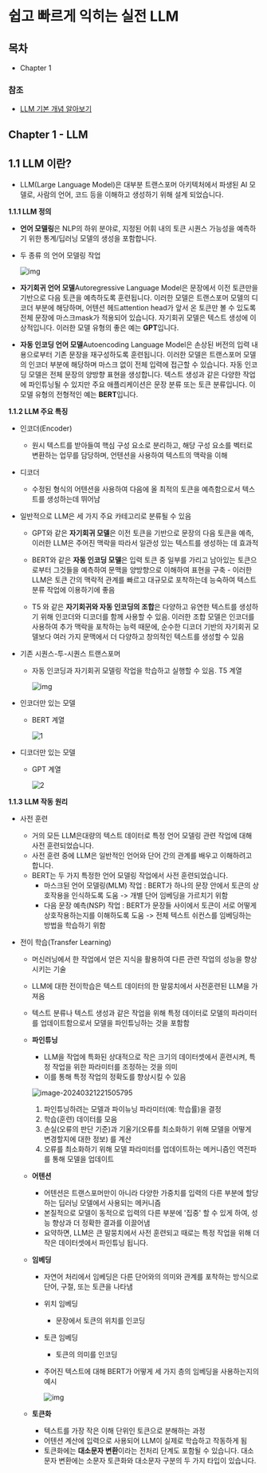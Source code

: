 # 쉽고 빠르게 익히는 실전 LLM

## 목차

- Chapter 1

### 참조

- [LLM 기본 개념 알아보기](https://data-newbie.tistory.com/953)

## Chapter 1 - LLM

## 1.1 LLM 이란?

- LLM(Large Language Model)은 대부분 트랜스포머 아키텍처에서 파생된 AI 모델로, 사람의 언어, 코드 등을 이해하고 생성하기 위해 설계 되었습니다.

**1.1.1 LLM 정의**

- **언어 모델링**은 NLP의 하위 분야로, 지정된 어휘 내의 토큰 시퀀스 가능성을 예측하기 위한 통계/딥러닝 모델의 생성을 포함합니다.

- 두 종류 의 언어 모델링 작업

  ![img](./img/20240202144225_ytzwyrhs.jpg)

- **자기회귀 언어 모델**Autoregressive Language Model은 문장에서 이전 토큰만을 기반으로 다음 토큰을 예측하도록 훈련됩니다. 이러한 모델은 트랜스포머 모델의 디코더 부분에 해당하며, 어텐션 헤드attention head가 앞서 온 토큰만 볼 수 있도록 전체 문장에 마스크mask가 적용되어 있습니다. 자기회귀 모델은 텍스트 생성에 이상적입니다. 이러한 모델 유형의 좋은 예는 **GPT**입니다.
-  **자동 인코딩 언어 모델**Autoencoding Language Model은 손상된 버전의 입력 내용으로부터 기존 문장을 재구성하도록 훈련됩니다. 이러한 모델은 트랜스포머 모델의 인코더 부분에 해당하며 마스크 없이 전체 입력에 접근할 수 있습니다. 자동 인코딩 모델은 전체 문장의 양방향 표현을 생성합니다. 텍스트 생성과 같은 다양한 작업에 파인튜닝될 수 있지만 주요 애플리케이션은 문장 분류 또는 토큰 분류입니다. 이 모델 유형의 전형적인 예는 **BERT**입니다.

**1.1.2 LLM 주요 특징**

- 인코더(Encoder)

  - 원시 텍스트를 받아들여 핵심 구성 요소로 분리하고, 해당 구성 요소를 벡터로 변환하는 업무를 담당하며, 언텐션을 사용하여 텍스트의 맥락을 이해

- 디코더

  - 수정된 형식의 어텐션을 사용하여 다음에 올 최적의 토큰을 예측함으로서 텍스트를 생성하는데 뛰어남

- 일반적으로 LLM은 세 가지 주요 카테고리로 분류될 수 있음

  - GPT와 같은 **자기회귀 모델**은 이전 토큰을 기반으로 문장의 다음 토큰을 예측, 이러한 LLM은 주어진 맥락을 따라서 일관성 있는 텍스트를 생성하는 데 효과적

  - BERT와 같은 **자동 인코딩 모델**은 입력 토큰 중 일부를 가리고 남아있는 토큰으로부터 그것들을 예측하여 문맥을 양방향으로 이해하여 표현을 구축 - 이러한 LLM은 토큰 간의 맥락적 관계를 빠르고 대규모로 포착하는데 능숙하여 텍스트 분류 작업에 이용하기에 좋음

  - T5 와 같은 **자기회귀와 자동 인코딩의 조합**은 다양하고 유연한 텍스트를 생성하기 위해 인코더와 디코더를 함께 사용할 수 있음. 이러한 조합 모델은 인코더를 사용하여 추가 맥락을 포착하는 능력 때문에, 순수한 디코더 기반의 자기회귀 모델보다 여러 가지 문맥에서 더 다양하고 창의적인 텍스트를 생성할 수 있음

    

- 기존 시퀀스-투-시퀀스 트랜스포머

  - 자동 인코딩과 자기회귀 모델링 작업을 학습하고 실행할 수 있음. T5 계열

    ![img](./img/transformer.png)

- 인코더만 있는 모델

  - BERT 계열

    ![1](./img/1.png)

- 디코더만 있는 모델

  - GPT 계열

    ![2](./img/2.png)

**1.1.3 LLM 작동 원리**

- 사전 훈련

  - 거의 모든 LLM은대량의 텍스트 데이터로 특정 언어 모델링 관련 작업에 대해 사전 훈련되었습니다.
  - 사전 훈련 중에 LLM은 일반적인 언어와 단어 간의 관계를 배우고 이해하려고 합니다.
  - BERT는 두 가지 특정한 언어 모델링 작업에서 사전 훈련되었습니다.
    - 마스크된 언어 모델링(MLM) 작업 : BERT가 하나의 문장 안에서 토큰의 상호작용을 인식하도록 도움 -> 개별 단어 임베딩을 가르치기 위함
    - 다음 문장 예측(NSP) 작업 : BERT가 문장들 사이에서 토큰이 서로 어떻게 상호작용하는지를 이해하도록 도움 -> 전체 텍스트 쉬컨스를 임베딩하는 방법을 학습하기 위함

- 전이 학습(Transfer Learning)

  - 머신러닝에서 한 작업에서 얻은 지식을 활용하여 다른 관련 작업의 성능을 향상시키는 기술

  - LLM에 대한 전이학습은 텍스트 데이터의 한 말뭉치에서 사전훈련된 LLM을 가져옴

  - 텍스트 분류나 텍스트 생성과 같은 작업을 위해 특정 데이터로 모델의 파라미터를 업데이트함으로서 모델을 파인튜닝하는 것을 포함함

  - **파인튜닝**

    - LLM을 작업에 특화된 상대적으로 작은 크기의 데이터셋에서 훈련시켜, 특정 작업을 위한 파라미터를 조정하는 것을 의미
    - 이를 통해 특정 작업의 정확도를 향상시킬 수 있음

    ![image-20240321221505795](./img/image-20240321221505795.png)

    1. 파인튜닝하려는 모델과 파이뉴닝 파라미터(예: 학습률)을 결정
    2. 학습(훈련) 데이터를 모음
    3. 손실(오류의 판단 기준)과 기울기(오류를 최소화하기 위해 모델을 어떻게 변경할지에 대한 정보) 를 계산
    4. 오류를 최소화하기 위해 모델 파라미터를 업데이트하는 메커니즘인 역전파를 통해 모델을 업데이트

  - **어텐션**

    - 어텐션은 트랜스포머만이 아니라 다양한 가중치를 입력의 다른 부분에 할당하는 딥러닝 모델에서 사용되는 메커니즘
    - 본질적으로 모델이 동적으로 입력의 다른 부분에 '집중' 할 수 있게 하여, 성능 향상과 더 정확한 결과를 이끌어냄
    - 요약하면, LLM은 큰 말뭉치에서 사전 훈련되고 때로는 특정 작업을 위해 더 작은 데이터셋에서 파인튜닝 됩니다.

  - **임베딩**

    - 자연어 처리에서 임베딩은 다른 단어와의 의미와 관계를 포착하는 방식으로 단어, 구절, 또는 토큰을 나타냄

    - 위치 임베딩

      - 문장에서 토큰의 위치를 인코딩

    - 토큰 임베딩

      - 토큰의 의미를 인코딩

    - 주어진 텍스트에 대해 BERT가 어떻게 세 가지 층의 임베딩을 사용하는지의 예시

      ![img](./img/img.png)

  - **토큰화**

    - 텍스트를 가장 작은 이해 단위인 토큰으로 분해하는 과정
    - 어텐션 계산에 입력으로 사용되어 LLM이 실제로 학습하고 작동하게 됨
    - 토큰화에는 **대소문자 변환**이라는 전처리 단계도 포함될 수 있습니다. 대소문자 변환에는 소문자 토큰화와 대소문자 구분의 두 가지 타입이 있습니다.













